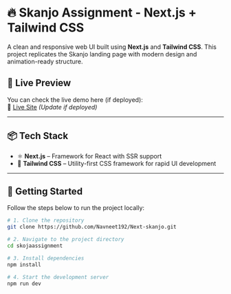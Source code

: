 # 🔥 Skanjo Assignment - Next.js + Tailwind CSS

A clean and responsive web UI built using **Next.js** and **Tailwind CSS**. This project replicates the Skanjo landing page with modern design and animation-ready structure.

## 🚀 Live Preview

You can check the live demo here (if deployed):  
🔗 [Live Site](https://your-deployment-url.com) *(Update if deployed)*

---

## 📦 Tech Stack

- ⚛️ **Next.js** – Framework for React with SSR support
- 🎨 **Tailwind CSS** – Utility-first CSS framework for rapid UI development

---

## 📁 Getting Started

Follow the steps below to run the project locally:

```bash
# 1. Clone the repository
git clone https://github.com/Navneet192/Next-skanjo.git

# 2. Navigate to the project directory
cd skojaassignment

# 3. Install dependencies
npm install

# 4. Start the development server
npm run dev
